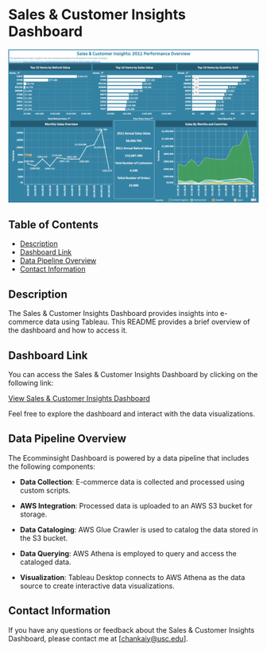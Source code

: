 # Sales & Customer Insights Dashboard

![Dashboard Screenshot](image/project_image.png) <!-- Add a screenshot of your Tableau dashboard if available -->

## Table of Contents

- [Description](#description)
- [Dashboard Link](#dashboard-link)
- [Data Pipeline Overview](#data-pipeline-overview)
- [Contact Information](#contact-information)

## Description

The Sales & Customer Insights Dashboard provides insights into e-commerce data using Tableau. This README provides a brief overview of the dashboard and how to access it.

## Dashboard Link

You can access the Sales & Customer Insights Dashboard by clicking on the following link:

[View Sales & Customer Insights Dashboard](https://public.tableau.com/app/profile/kai.yin.chan/viz/SalesCustomerInsights/Dashboard1?publish=yes)

Feel free to explore the dashboard and interact with the data visualizations.

## Data Pipeline Overview

The Ecomminsight Dashboard is powered by a data pipeline that includes the following components:

- **Data Collection**: E-commerce data is collected and processed using custom scripts.

- **AWS Integration**: Processed data is uploaded to an AWS S3 bucket for storage.

- **Data Cataloging**: AWS Glue Crawler is used to catalog the data stored in the S3 bucket.

- **Data Querying**: AWS Athena is employed to query and access the cataloged data.

- **Visualization**: Tableau Desktop connects to AWS Athena as the data source to create interactive data visualizations.

## Contact Information

If you have any questions or feedback about the Sales & Customer Insights Dashboard, please contact me at [chankaiy@usc.edu].

